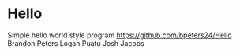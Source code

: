 # Hello
 Simple hello world style program
https://github.com/bpeters24/Hello
Brandon Peters
Logan Puatu
Josh Jacobs
